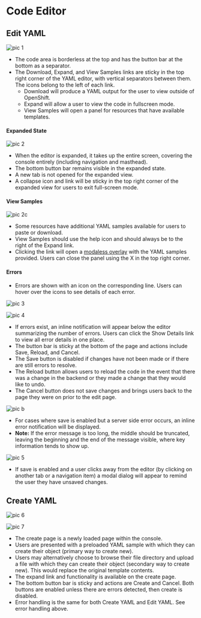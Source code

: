# Code Editor

## Edit YAML

![pic 1](img/1.png)

- The code area is borderless at the top and has the button bar at the bottom as a separator.
- The Download, Expand, and View Samples links are sticky in the top right corner of the YAML editor, with vertical separators between them. The icons belong to the left of each link.
  - Download will produce a YAML output for the user to view outside of OpenShift.
  - Expand will allow a user to view the code in fullscreen mode.
  - View Samples will open a panel for resources that have available templates.

#### Expanded State
![pic 2](img/2.png)

- When the editor is expanded, it takes up the entire screen, covering the console entirely (including navigation and masthead).
- The bottom button bar remains visible in the expanded state.
- A new tab is not opened for the expanded view.
- A collapse icon and link will be sticky in the top right corner of the expanded view for users to exit full-screen mode.

#### View Samples
![pic 2c](img/2c.png)

- Some resources have additional YAML samples available for users to paste or download.
- View Samples should use the help icon and should always be to the right of the Expand link.
- Clicking the link will open a [modaless overlay](https://www.patternfly.org/pattern-library/forms-and-controls/modeless-overlay/) with the YAML samples provided. Users can close the panel using the X in the top right corner.


#### Errors
- Errors are shown with an icon on the corresponding line. Users can hover over the icons to see details of each error.

![pic 3](img/3.png)

![pic 4](img/4.png)

- If errors exist, an inline notification will appear below the editor summarizing the number of errors. Users can click the Show Details link to view all error details in one place.
- The button bar is sticky at the bottom of the page and actions include Save, Reload, and Cancel.
- The Save button is disabled if changes have not been made or if there are still errors to resolve.
- The Reload button allows users to reload the code in the event that there was a change in the backend or they made a change that they would like to undo.
- The Cancel button does not save changes and brings users back to the page they were on prior to the edit page.

![pic b](img/4b.png)

- For cases where save is enabled but a server side error occurs, an inline error notification will be displayed.
- **Note:** If the error message is too long, the middle should be truncated, leaving the beginning and the end of the message visible, where key information tends to show up.

![pic 5](img/5.png)

- If save is enabled and a user clicks away from the editor (by clicking on another tab or a navigation item) a modal dialog will appear to remind the user they have unsaved changes.

## Create YAML
![pic 6](img/6.png)

![pic 7](img/7.png)

- The create page is a newly loaded page within the console.
- Users are presented with a preloaded YAML sample with which they can create their object (primary way to create new).
- Users may alternatively choose to browse their file directory and upload a file with which they can create their object (secondary way to create new). This would replace the original template contents.
- The expand link and functionality is available on the create page.
- The bottom button bar is sticky and actions are Create and Cancel. Both buttons are enabled unless there are errors detected, then create is disabled.
- Error handling is the same for both Create YAML and Edit YAML. See error handling above.
